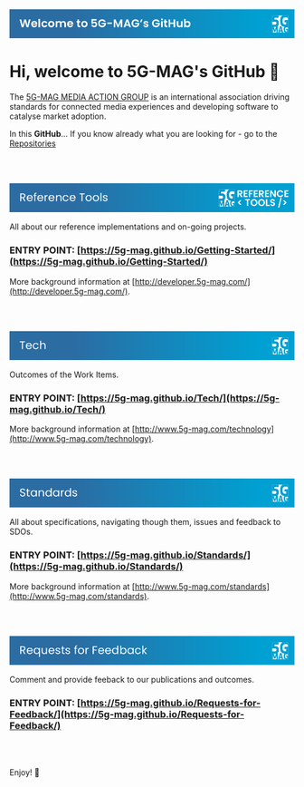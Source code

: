 <img src="./images/Button_Welcome.png">

# Hi, welcome to 5G-MAG's GitHub 👋

The [5G-MAG MEDIA ACTION GROUP](https://www.5g-mag.com) is an international association driving standards for connected media experiences and developing software to catalyse market adoption.

In this **GitHub**... If you know already what you are looking for - go to the [Repositories](https://github.com/orgs/5G-MAG/repositories)

<br><br>

<a href="https://5g-mag.github.io/Tech/"><img src="./images/Button_RT.png"><a/>

All about our reference implementations and on-going projects.
### ENTRY POINT: [https://5g-mag.github.io/Getting-Started/](https://5g-mag.github.io/Getting-Started/)
More background information at [http://developer.5g-mag.com/](http://developer.5g-mag.com/).

<br><br>

<a href="https://5g-mag.github.io/Tech/"><img src="./images/Button_Tech.png"><a/>

Outcomes of the Work Items.
### ENTRY POINT: [https://5g-mag.github.io/Tech/](https://5g-mag.github.io/Tech/)
More background information at [http://www.5g-mag.com/technology](http://www.5g-mag.com/technology).

<br><br>

<a href="https://5g-mag.github.io/Standards/"><img src="./images/Button_Std.png"><a/>

All about specifications, navigating though them, issues and feedback to SDOs.
### ENTRY POINT: [https://5g-mag.github.io/Standards/](https://5g-mag.github.io/Standards/)
More background information at [http://www.5g-mag.com/standards](http://www.5g-mag.com/standards).

<br><br>

<a href="https://5g-mag.github.io/Requests-for-Feedback/"><img src="./images/Button_RfF.png"><a/>

Comment and provide feeback to our publications and outcomes.
### ENTRY POINT: [https://5g-mag.github.io/Requests-for-Feedback/](https://5g-mag.github.io/Requests-for-Feedback/)

<br><br>

Enjoy! 💪
